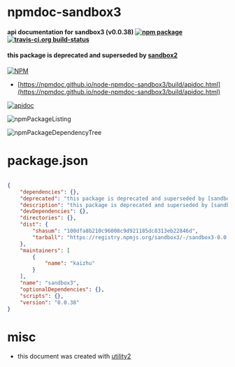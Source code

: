 # npmdoc-sandbox3

#### api documentation for  sandbox3 (v0.0.38)  [![npm package](https://img.shields.io/npm/v/npmdoc-sandbox3.svg?style=flat-square)](https://www.npmjs.org/package/npmdoc-sandbox3) [![travis-ci.org build-status](https://api.travis-ci.org/npmdoc/node-npmdoc-sandbox3.svg)](https://travis-ci.org/npmdoc/node-npmdoc-sandbox3)

#### this package is deprecated and superseded by [sandbox2](https://www.npmjs.com/package/sandbox2)

[![NPM](https://nodei.co/npm/sandbox3.png?downloads=true&downloadRank=true&stars=true)](https://www.npmjs.com/package/sandbox3)

- [https://npmdoc.github.io/node-npmdoc-sandbox3/build/apidoc.html](https://npmdoc.github.io/node-npmdoc-sandbox3/build/apidoc.html)

[![apidoc](https://npmdoc.github.io/node-npmdoc-sandbox3/build/screenCapture.buildCi.browser.%252Ftmp%252Fbuild%252Fapidoc.html.png)](https://npmdoc.github.io/node-npmdoc-sandbox3/build/apidoc.html)

![npmPackageListing](https://npmdoc.github.io/node-npmdoc-sandbox3/build/screenCapture.npmPackageListing.svg)

![npmPackageDependencyTree](https://npmdoc.github.io/node-npmdoc-sandbox3/build/screenCapture.npmPackageDependencyTree.svg)



# package.json

```json

{
    "dependencies": {},
    "deprecated": "this package is deprecated and superseded by [sandbox2](https://www.npmjs.com/package/sandbox2)",
    "description": "this package is deprecated and superseded by [sandbox2](https://www.npmjs.com/package/sandbox2)",
    "devDependencies": {},
    "directories": {},
    "dist": {
        "shasum": "100dfa8b210c96008c9d921185dc8313eb22846d",
        "tarball": "https://registry.npmjs.org/sandbox3/-/sandbox3-0.0.38.tgz"
    },
    "maintainers": [
        {
            "name": "kaizhu"
        }
    ],
    "name": "sandbox3",
    "optionalDependencies": {},
    "scripts": {},
    "version": "0.0.38"
}
```



# misc
- this document was created with [utility2](https://github.com/kaizhu256/node-utility2)
